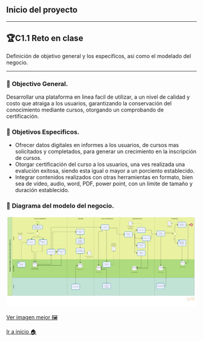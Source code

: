 ## Inicio del proyecto
-----
## 🏆C1.1 Reto en clase
Definición de objetivo general y los especificos, asi como el modelado del negocio.

----
### 📝 **Objectivo General.**
Desarrollar una plataforma en linea facil de utilizar, a un nivel de calidad y costo que atraiga a los usuarios, garantizando la conservación del conocimiento mediante cursos, otorgando un comprobando de certificación.

### 📝 **Objetivos Especificos.**
- Ofrecer datos digitales en informes a los usuarios, de cursos mas solicitados y completados, para generar un crecimiento en la inscripción de cursos. 
- Otorgar certificación del curso a los usuarios, una ves realizada una evalución exitosa, siendo esta igual o mayor a un porciento establecido.
- Integrar contenidos realizados con otras herramientas en formato, bien sea de vídeo, audio, word, PDF, power point, con un limite de tamaño y duración establecido.

### 📝 **Diagrama del modelo del negocio.**
![](https://github.com/ZazuetaDiana/Analisis-Avanzado-de-Software./blob/main/Imagenes/Modelodenegocio.png)


[Ver imagen mejor 🖼](https://github.com/ZazuetaDiana/Analisis-Avanzado-de-Software./blob/main/Imagenes/Modelodenegocio.png)

[Ir a inicio 🏠](https://github.com/ZazuetaDiana/Analisis-Avanzado-de-Software.)
